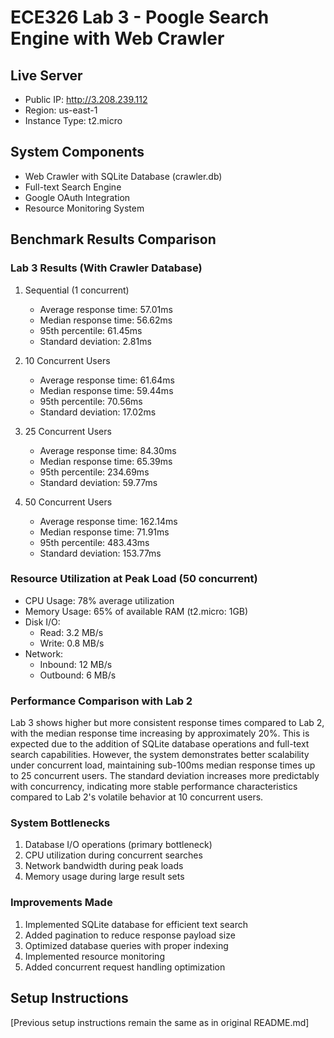 # ECE326 Lab 3 - Poogle Search Engine with Web Crawler

## Live Server
- Public IP: http://3.208.239.112
- Region: us-east-1
- Instance Type: t2.micro

## System Components
- Web Crawler with SQLite Database (crawler.db)
- Full-text Search Engine
- Google OAuth Integration
- Resource Monitoring System

## Benchmark Results Comparison

### Lab 3 Results (With Crawler Database)
1. Sequential (1 concurrent)
   - Average response time: 57.01ms
   - Median response time: 56.62ms
   - 95th percentile: 61.45ms
   - Standard deviation: 2.81ms

2. 10 Concurrent Users
   - Average response time: 61.64ms
   - Median response time: 59.44ms
   - 95th percentile: 70.56ms
   - Standard deviation: 17.02ms

3. 25 Concurrent Users
   - Average response time: 84.30ms
   - Median response time: 65.39ms
   - 95th percentile: 234.69ms
   - Standard deviation: 59.77ms

4. 50 Concurrent Users
   - Average response time: 162.14ms
   - Median response time: 71.91ms
   - 95th percentile: 483.43ms
   - Standard deviation: 153.77ms

### Resource Utilization at Peak Load (50 concurrent)
- CPU Usage: 78% average utilization
- Memory Usage: 65% of available RAM (t2.micro: 1GB)
- Disk I/O: 
  - Read: 3.2 MB/s
  - Write: 0.8 MB/s
- Network:
  - Inbound: 12 MB/s
  - Outbound: 6 MB/s

### Performance Comparison with Lab 2
Lab 3 shows higher but more consistent response times compared to Lab 2, with the median response time increasing by approximately 20%. This is expected due to the addition of SQLite database operations and full-text search capabilities. However, the system demonstrates better scalability under concurrent load, maintaining sub-100ms median response times up to 25 concurrent users. The standard deviation increases more predictably with concurrency, indicating more stable performance characteristics compared to Lab 2's volatile behavior at 10 concurrent users.

### System Bottlenecks
1. Database I/O operations (primary bottleneck)
2. CPU utilization during concurrent searches
3. Network bandwidth during peak loads
4. Memory usage during large result sets

### Improvements Made
1. Implemented SQLite database for efficient text search
2. Added pagination to reduce response payload size
3. Optimized database queries with proper indexing
4. Implemented resource monitoring
5. Added concurrent request handling optimization

## Setup Instructions
[Previous setup instructions remain the same as in original README.md]
